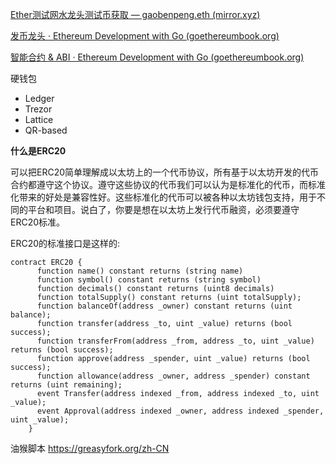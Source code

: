 [Ether测试网水龙头测试币获取 — gaobenpeng.eth (mirror.xyz)](https://mirror.xyz/gaobenpeng.eth/RMs_jemq8cJAlsidw7pKYNbeCvQPW19_ppmr2ckrFvE)

[发币龙头 · Ethereum Development with Go (goethereumbook.org)](https://goethereumbook.org/zh/faucets/)

[智能合约 & ABI · Ethereum Development with Go (goethereumbook.org)](https://goethereumbook.org/zh/smart-contract-compile/)

硬钱包
- Ledger
- Trezor
- Lattice
- QR-based



**什么是ERC20**

可以把ERC20简单理解成以太坊上的一个代币协议，所有基于以太坊开发的代币合约都遵守这个协议。遵守这些协议的代币我们可以认为是标准化的代币，而标准化带来的好处是兼容性好。这些标准化的代币可以被各种以太坊钱包支持，用于不同的平台和项目。说白了，你要是想在以太坊上发行代币融资，必须要遵守ERC20标准。

ERC20的标准接口是这样的:
```
contract ERC20 {
      function name() constant returns (string name)
      function symbol() constant returns (string symbol)
      function decimals() constant returns (uint8 decimals)
      function totalSupply() constant returns (uint totalSupply);
      function balanceOf(address _owner) constant returns (uint balance);
      function transfer(address _to, uint _value) returns (bool success);
      function transferFrom(address _from, address _to, uint _value) returns (bool success);
      function approve(address _spender, uint _value) returns (bool success);
      function allowance(address _owner, address _spender) constant returns (uint remaining);
      event Transfer(address indexed _from, address indexed _to, uint _value);
      event Approval(address indexed _owner, address indexed _spender, uint _value);
    }
```

油猴脚本
https://greasyfork.org/zh-CN